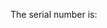 <html>
<head>
</head>
<body>
 <p>The serial number is: </p>
      <script>
 
var queryString = decodeURIComponent(window.location.search);
queryString = queryString.substring(1);
var queries = queryString.split("&");
for (var i = 0; i < queries.length; i++)
{
  document.write(queries[i] + "<br>");
}
 
</script> 
  
</body>
</html>
